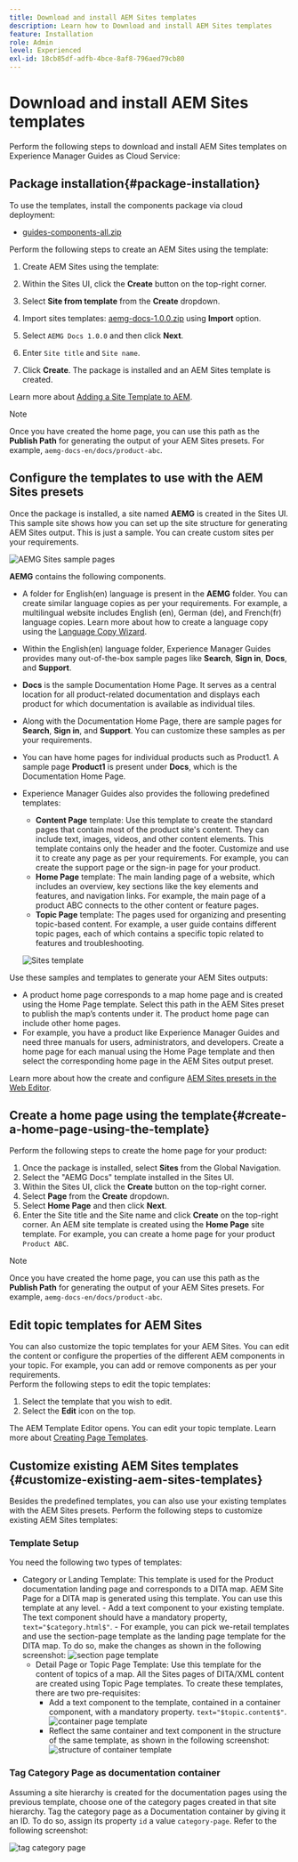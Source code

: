 ```yaml
---
title: Download and install AEM Sites templates
description: Learn how to Download and install AEM Sites templates
feature: Installation
role: Admin
level: Experienced
exl-id: 18cb85df-adfb-4bce-8af8-796aed79cb80
---
```

# Download and install AEM Sites templates

Perform the following steps to download and install AEM Sites templates on Experience Manager Guides as Cloud Service:

## Package installation{#package-installation}

To use the templates, install the components package via cloud deployment: 
- [guides-components-all.zip](https://github.com/adobe/aemg-sites-components/releases/tag/v1.0.0)


    
Perform the following steps to create an AEM Sites using the template: 


1. Create AEM Sites using the template: 
1. Within the Sites UI, click the **Create** button on the top-right corner.
1. Select **Site from template** from the **Create** dropdown.

1. Import sites templates: [aemg-docs-1.0.0.zip](https://github.com/adobe/aemg-sites-template/releases/tag/v1.0.0) using **Import** option.
1. Select `AEMG Docs 1.0.0` and then click **Next**.
1. Enter `Site title` and `Site name`.
1. Click **Create**. The package is installed and an AEM Sites template is created. 
    
Learn more about [Adding a Site Template to AEM](https://experienceleague.adobe.com/en/docs/experience-manager-cloud-service/content/sites/administering/site-creation/site-templates#adding).


>[!NOTE]
>
>Once you have created the home page, you can use this path as the **Publish Path** for generating the output of your AEM Sites presets. For example, `aemg-docs-en/docs/product-abc`.


## Configure the templates to use with the AEM Sites presets

Once the package is installed, a site named **AEMG** is created in the Sites UI. This sample site shows how you can set up the site structure for generating AEM Sites output. This is just a sample. You can create custom sites per your requirements.

![AEMG Sites sample pages](assets/aemg-sites-sample-pages.png)


 **AEMG** contains the following components. 
- A folder for English(en) language is present in the **AEMG** folder. You can create similar language copies as per your requirements. For example, a multilingual website includes English (en), German (de), and French(fr) language copies.  Learn more about how to create a language copy using the [Language Copy Wizard](https://experienceleague.adobe.com/en/docs/experience-manager-65/content/sites/administering/introduction/tc-wizard).
- Within the English(en) language folder, Experience Manager Guides provides many out-of-the-box sample pages like **Search**, **Sign in**, **Docs**, and **Support**. 

- **Docs** is the sample Documentation Home Page. It serves as a central location for all product-related documentation
 and displays each product for which documentation is available as individual tiles.

- Along with the Documentation Home Page, there are sample pages for **Search**, **Sign in**, and **Support**. You can customize these samples as per your requirements.  
- You can have home pages for individual products such as Product1. A sample page **Product1** is present under **Docs**, which is the Documentation Home Page. 
 
- Experience Manager Guides also provides the following predefined templates: 

    - **Content Page** template: Use this template to create the standard pages that contain most of the product site's content. They can include text, images, videos, and other content elements. This template contains only the header and the footer. Customize and use it to create any page as per your requirements. For example, you can create the support page or the sign-in page for your product.
    - **Home Page** template: The main landing page of a website, which includes an overview, key sections like the key elements and features, and navigation links. For example, the main page of a product ABC connects to the other content or feature pages.
    - **Topic Page** template: The pages used for organizing and presenting topic-based content. For example, a user guide contains different topic pages, each of which contains a specific topic related to features and troubleshooting.
   
   ![Sites template](assets/sites-ui-templates.png)
   
Use these samples and templates to generate your AEM Sites outputs:
- A product home page corresponds to a map home page and is created using the Home Page template. Select this path in the AEM Sites preset to publish the map’s contents under it. The product home page can include other home pages. 
- For example, you have a product like Experience Manager Guides and need three manuals for users, administrators, and developers.  Create a home page for each manual using the Home Page template and then select the corresponding home page in the AEM Sites output preset.

Learn more about how the create and configure [AEM Sites presets in the Web Editor](../user-guide/generate-output-aem-site-web-editor.md).

## Create a home page using the template{#create-a-home-page-using-the-template}

Perform the following steps to create the home page for your product:  
1. Once the package is installed, select **Sites** from the Global Navigation.
1. Select the "AEMG Docs" template installed in the Sites UI.
1. Within the Sites UI, click the **Create** button on the top-right corner.
1. Select **Page** from the **Create** dropdown.
1. Select **Home Page** and then click **Next**. 
1. Enter the Site title and the Site name and click **Create** on the top-right corner. An AEM site template is created using the **Home Page** site template. For example, you can create a home page for your product `Product ABC`.


>[!NOTE]
>
>Once you have created the home page, you can use this path as the **Publish Path** for generating the output of your AEM Sites presets. For example, `aemg-docs-en/docs/product-abc`.

## Edit topic templates for AEM Sites

You can also customize the topic templates for your AEM Sites. You can edit the content or configure the properties of the different AEM components in your topic. For example, you can add or remove components as per your requirements.  
Perform the following steps to edit the topic templates:
1. Select the template that you wish to edit. 
1. Select the **Edit** icon on the top.

The AEM Template Editor opens. You can edit your topic template. Learn more about [Creating Page Templates](https://experienceleague.adobe.com/en/docs/experience-manager-65/content/sites/authoring/siteandpage/templates#editing-a-template-structure-template-author).


## Customize existing AEM Sites templates {#customize-existing-aem-sites-templates}

Besides the predefined templates, you can also use your existing templates with the AEM Sites presets. Perform the following steps to customize existing AEM Sites templates:

### Template Setup

You need the following two types of templates:

- Category or Landing Template: This template is used for the Product documentation landing page and corresponds to a DITA map.  AEM Site Page for a DITA map is generated using this template. You can use this template at any level.
        - Add a text component to your existing template. The text component should have a mandatory property, `text="$category.html$"`.
        - For example, you can pick we-retail templates and use the section-page template as the landing page template for the DITA map. To do so, make the changes as shown in the following screenshot:
![section page template](assets/customize-existing-aem-templates-section.png)
    -  Detail Page or Topic Page Template: Use this template for the content of topics of a map. All the Sites pages of DITA/XML content are created using Topic Page templates. To create these templates, there are two pre-requisites:
        - Add a text component to the template, contained in a container component, with a mandatory property. `text="$topic.content$"`. 
![container page template](assets/customize-existing-aem-templates-container.png)
       - Reflect the same container and text component in the structure of the same template, as shown in the following screenshot:
![structure of container template](assets/customize-existing-aem-templates-structure.png)

### Tag Category Page as documentation container

Assuming a site hierarchy is created for the documentation pages using the previous template, choose one of the category pages created in that site hierarchy. Tag the category page as a Documentation container by giving it an ID. 
To do so, assign its property `id` a value `category-page`. Refer to the following screenshot:
 
![tag category page](assets/customize-existing-aem-templates-tagging.png)
